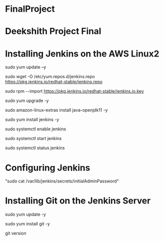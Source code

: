 # FinalProject
Deekshith Project Final
===========================================================

Installing Jenkins on the AWS Linux2
=====================================

sudo yum update –y

sudo wget -O /etc/yum.repos.d/jenkins.repo \
    https://pkg.jenkins.io/redhat-stable/jenkins.repo
   
sudo rpm --import https://pkg.jenkins.io/redhat-stable/jenkins.io.key

sudo yum upgrade -y

sudo amazon-linux-extras install java-openjdk11 -y

sudo yum install jenkins -y

sudo systemctl enable jenkins

sudo systemctl start jenkins

sudo systemctl status jenkins

Configuring Jenkins 
===================

"sudo cat /var/lib/jenkins/secrets/initialAdminPassword"


Installing Git on the Jenkins Server
====================================
sudo yum update -y 

sudo yum install git -y 

git version

